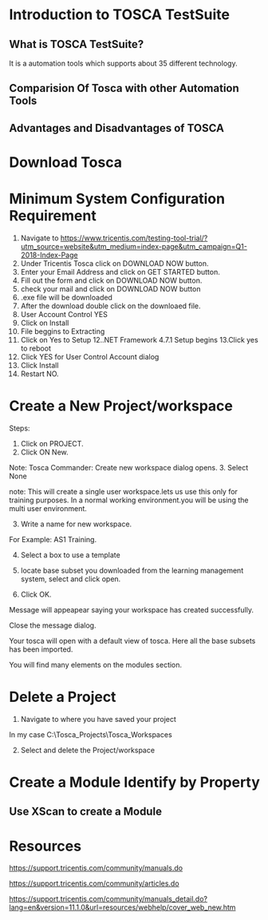 

# Introduction to TOSCA TestSuite

## What is TOSCA TestSuite?

It is a automation tools which supports about 35 different technology.

## Comparision Of Tosca with other Automation Tools

## Advantages and Disadvantages of TOSCA



# Download Tosca

# Minimum System Configuration Requirement



1. Navigate to https://www.tricentis.com/testing-tool-trial/?utm_source=website&utm_medium=index-page&utm_campaign=Q1-2018-Index-Page
2. Under Tricentis Tosca click on DOWNLOAD NOW button.
3. Enter your Email Address and click on GET STARTED button.
4. Fill out the form and click on DOWNLOAD NOW button.
5. check your mail and click on DOWNLOAD NOW button
6. .exe file will be downloaded
7. After the download double click on the downloaed file.
8. User Account Control YES
9. Click on Install
10. File beggins to Extracting
11. Click on Yes to Setup
12..NET Framework 4.7.1 Setup begins
13.Click yes to reboot
14. Click YES for User Control Account dialog
15. Click Install
16. Restart NO.

# Create a New Project/workspace
Steps:
1. Click on PROJECT.
2. Click ON New.

Note: Tosca Commander: Create new workspace dialog opens.
3. Select None 

note: This will create a single user workspace.lets us use this only for training purposes. In a normal working environment.you will be using the multi user environment.


3. Write a name for new workspace.

For Example: AS1 Training.

4. Select a box to use a template

5. locate base subset you downloaded from the learning management system, select and click open.

6. Click OK.

Message will appeapear saying your workspace has created successfully.

Close the message dialog.

Your tosca will open with a default view of tosca. Here all the base subsets has been imported.

You will find many elements on the modules section.

# Delete a Project
1. Navigate to where you have saved your project

In my case C:\Tosca_Projects\Tosca_Workspaces

2. Select and delete the Project/workspace


# Create a Module Identify by Property
## Use XScan to create a Module
















# Resources
https://support.tricentis.com/community/manuals.do

https://support.tricentis.com/community/articles.do

https://support.tricentis.com/community/manuals_detail.do?lang=en&version=11.1.0&url=resources/webhelp/cover_web_new.htm


